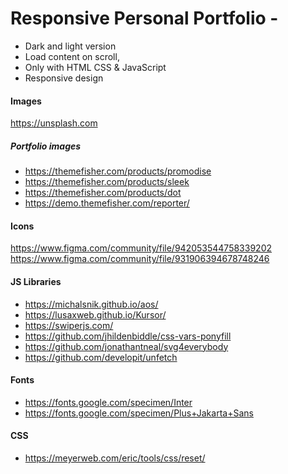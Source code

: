 # Responsive Personal Portfolio - 
 - Dark and light version
 - Load content on scroll,
 - Only with HTML CSS & JavaScript
 - Responsive design


#### Images
https://unsplash.com

##### Portfolio images
- https://themefisher.com/products/promodise
- https://themefisher.com/products/sleek
- https://themefisher.com/products/dot
- https://demo.themefisher.com/reporter/

#### Icons
https://www.figma.com/community/file/942053544758339202
https://www.figma.com/community/file/931906394678748246

#### JS Libraries
- https://michalsnik.github.io/aos/
- https://lusaxweb.github.io/Kursor/
- https://swiperjs.com/
- https://github.com/jhildenbiddle/css-vars-ponyfill
- https://github.com/jonathantneal/svg4everybody
- https://github.com/developit/unfetch
#### Fonts
- https://fonts.google.com/specimen/Inter
- https://fonts.google.com/specimen/Plus+Jakarta+Sans
#### CSS
- https://meyerweb.com/eric/tools/css/reset/
